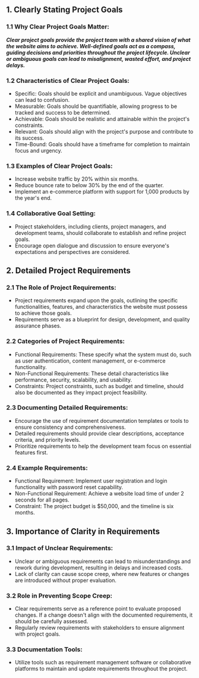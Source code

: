 ## 1. Clearly Stating Project Goals
### 1.1 Why Clear Project Goals Matter:

***Clear project goals provide the project team with a shared vision of what the website aims to achieve.
Well-defined goals act as a compass, guiding decisions and priorities throughout the project lifecycle.
Unclear or ambiguous goals can lead to misalignment, wasted effort, and project delays.***

### 1.2 Characteristics of Clear Project Goals:

- Specific: Goals should be explicit and unambiguous. Vague objectives can lead to confusion.
- Measurable: Goals should be quantifiable, allowing progress to be tracked and success to be determined.
- Achievable: Goals should be realistic and attainable within the project's constraints.
- Relevant: Goals should align with the project's purpose and contribute to its success.
- Time-Bound: Goals should have a timeframe for completion to maintain focus and urgency.

### 1.3 Examples of Clear Project Goals:

- Increase website traffic by 20% within six months.
- Reduce bounce rate to below 30% by the end of the quarter.
- Implement an e-commerce platform with support for 1,000 products by the year's end.

### 1.4 Collaborative Goal Setting:

- Project stakeholders, including clients, project managers, and development teams, should collaborate to establish and refine project goals.
- Encourage open dialogue and discussion to ensure everyone's expectations and perspectives are considered.

## 2. Detailed Project Requirements

### 2.1 The Role of Project Requirements:

- Project requirements expand upon the goals, outlining the specific functionalities, features, and characteristics the website must possess to achieve those goals.
- Requirements serve as a blueprint for design, development, and quality assurance phases.

### 2.2 Categories of Project Requirements:

- Functional Requirements: These specify what the system must do, such as user authentication, content management, or e-commerce functionality.
- Non-Functional Requirements: These detail characteristics like performance, security, scalability, and usability.
- Constraints: Project constraints, such as budget and timeline, should also be documented as they impact project feasibility.

### 2.3 Documenting Detailed Requirements:

- Encourage the use of requirement documentation templates or tools to ensure consistency and comprehensiveness.
- Detailed requirements should provide clear descriptions, acceptance criteria, and priority levels.
- Prioritize requirements to help the development team focus on essential features first.

### 2.4 Example Requirements:

- Functional Requirement: Implement user registration and login functionality with password reset capability.
- Non-Functional Requirement: Achieve a website load time of under 2 seconds for all pages.
- Constraint: The project budget is $50,000, and the timeline is six months.

## 3. Importance of Clarity in Requirements

### 3.1 Impact of Unclear Requirements:

- Unclear or ambiguous requirements can lead to misunderstandings and rework during development, resulting in delays and increased costs.
- Lack of clarity can cause scope creep, where new features or changes are introduced without proper evaluation.

### 3.2 Role in Preventing Scope Creep:

- Clear requirements serve as a reference point to evaluate proposed changes. If a change doesn't align with the documented requirements, it should be carefully assessed.
- Regularly review requirements with stakeholders to ensure alignment with project goals.

### 3.3 Documentation Tools:

- Utilize tools such as requirement management software or collaborative platforms to maintain and update requirements throughout the project.
